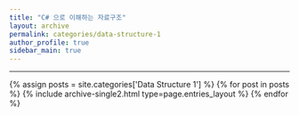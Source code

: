 ```yaml
---
title: "C# 으로 이해하는 자료구조"
layout: archive
permalink: categories/data-structure-1
author_profile: true
sidebar_main: true
---
```


<!-- 공백이 포함되어 있는 카테고리 이름의 경우 site.categories['a b c'] 이런식으로! -->

***

{% assign posts = site.categories['Data Structure 1'] %}
{% for post in posts %} 
{% include archive-single2.html type=page.entries_layout %} 
{% endfor %}